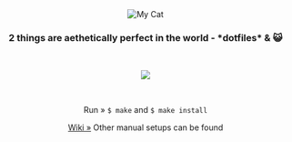 <div align="center">
  <img src="https://github.com/nishigori/dotfiles/wiki/img/mycat1.gif" alt="My Cat">

  <h3 align="center">2 things are aethetically perfect in the world - *dotfiles* & 😺</h3>

  &nbsp;<br>
  
  <a href="https://github.com/nishigori/dotfiles/actions/workflows/macos.yml">
    <img src="https://github.com/nishigori/dotfiles/actions/workflows/macos.yml/badge.svg">
  </a>
  
  &nbsp;<br>
  <p>Run&nbsp;»&nbsp;<code>$ make</code> and <code>$ make install</code></p>
  <p><a href="https://github.com/nishigori/dotfiles/wiki">Wiki&nbsp;»</a>&nbsp;Other manual setups can be found</p>
</div>
